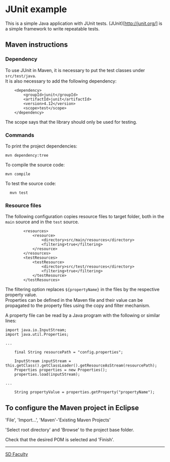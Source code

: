 # JUnit example

This is a simple Java application with JUnit tests. 
(JUnit)[http://junit.org/] is a simple framework to write repeatable tests.


## Maven instructions

### Dependency 

To use JUnit in Maven, it is necessary to put the test classes under `src/test/java`.  
It is also necessary to add the following dependency:

```
    <dependency>
        <groupId>junit</groupId>
        <artifactId>junit</artifactId>
        <version>4.12</version>
        <scope>test</scope>
    </dependency> 
```

The scope says that the library should only be used for testing.

### Commands

To print the project dependencies:

```
mvn dependency:tree
```

To compile the source code:

```
mvn compile
```

To test the source code:

```
  mvn test
```

### Resource files

The following configuration copies resource files to target folder, both in the `main` source and in the `test` source.

```
        <resources>
            <resource>
                <directory>src/main/resources</directory>
                <filtering>true</filtering>
            </resource>
        </resources>
        <testResources>
            <testResource>
                <directory>src/test/resources</directory>
                <filtering>true</filtering>
            </testResource>
        </testResources>
```

The filtering option replaces `${propertyName}` in the files by the respective property value.  
Properties can be defined in the Maven file and their value can be propagated to the property files using the copy and filter mechanism.

A property file can be read by a Java program with the following or similar lines:

```
import java.io.InputStream;
import java.util.Properties;

...

    final String resourcePath = "config.properties";

    InputStream inputStream = this.getClass().getClassLoader().getResourceAsStream(resourcePath);	
    Properties properties = new Properties();
    properties.load(inputStream);

...

    String propertyValue = properties.getProperty("propertyName");
```


## To configure the Maven project in Eclipse

'File', 'Import...', 'Maven'-'Existing Maven Projects'

'Select root directory' and 'Browse' to the project base folder.

Check that the desired POM is selected and 'Finish'.


----

[SD Faculty](mailto:leic-sod@disciplinas.tecnico.ulisboa.pt)
